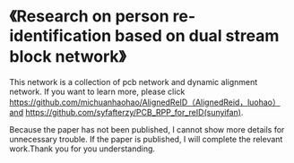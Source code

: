 # 《Research on person re-identification based on dual stream block network》
This network is a collection of pcb network and dynamic alignment network. If you want to learn more, please click https://github.com/michuanhaohao/AlignedReID（AlignedReid，luohao）and https://github.com/syfafterzy/PCB_RPP_for_reID(sunyifan).

Because the paper has not been published, I cannot show more details for unnecessary trouble. If the paper is published, I will complete the relevant work.Thank you for you understanding.

